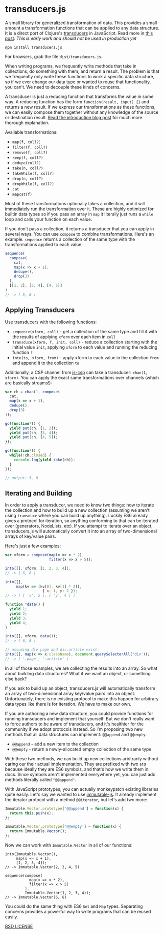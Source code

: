
# transducers.js

A small library for generalized transformation of data. This provides a small amount a transformation functions that can be applied to any data structure. It is a direct port of Clojure's [transducers](http://blog.cognitect.com/blog/2014/8/6/transducers-are-coming) in JavaScript. Read more in [this post](http://jlongster.com/Transducers.js--A-JavaScript-Library-for-Transformation-of-Data). *This is early work and should not be used in production yet*

```
npm install transducers.js
```

For browsers, grab the file `dist/transducers.js`.

When writing programs, we frequently write methods that take in collections, do something with them, and return a result. The problem is that we frequently only write these functions to work a specific data structure, so if we ever change our data type or wanted to reuse that functionality, you can't. We need to decouple these kinds of concerns.

A transducer is just a reducing function that transforms the value in some way. A reducing function has the form `function(result, input) {}` and returns a new result. If we express our transformations as these functions, we can easily compose them together without any knowledge of the source or destination result. [Read the introduction blog post](http://jlongster.com/Transducers.js--A-JavaScript-Library-for-Transformation-of-Data) for much more thorough explanation.

Available transformations:

* `map(f, coll?)`
* `filter(f, coll?)`
* `remove(f, coll?)`
* `keep(f, coll?)`
* `dedupe(coll?)`
* `take(n, coll?)`
* `takeWhile(f, coll?)`
* `drop(n, coll?)`
* `dropWhile(f, coll?)`
* `cat`
* `mapcat(f)`

Most of these transformations optionally takes a collection, and it will immediately run the transformation over it. These are highly optimized for builtin data types so if you pass an array in `map` it literally just runs a `while` loop and calls your function on each value.

If you don't pass a collection, it returns a transducer that you can apply in several ways. You can use `compose` to combine transformations. Here's an example. `sequence` returns a collection of the same type with the transformations applied to each value:

```js
sequence(
  compose(
    cat,
    map(x => x + 1),
    dedupe(),
    drop(3)
  ),
  [[1, 2], [3, 4], [4, 5]]
)
// -> [ 5, 6 ]
```

## Applying Transducers

Use transducers with the following functions:

* `sequence(xform, coll)` - get a collection of the same type and fill it with the results of applying `xform` over each item in `coll`
* `transduce(xform, f, init, coll)` - reduce a collection starting with the initial value `init`, applying `xform` to each value and running the reducing function `f`
* `into(to, xform, from)` - apply xform to each value in the collection `from` and append it to the collection `to`

Additionally, a CSP channel from [js-csp](https://github.com/jlongster/js-csp) can take a transducer: `chan(1, xform)`. You can apply the exact same transformations over channels (which are basically streams!):

```js
var ch = chan(1, compose(
  cat,
  map(x => x + 1),
  dedupe(),
  drop(3)
));

go(function*() {
  yield put(ch, [1, 2]);
  yield put(ch, [3, 4]);
  yield put(ch, [4, 5]);
});

go(function*() {
  while(!ch.closed) {
    console.log(yield take(ch));
  }
});

// output: 5, 6
```

## Iterating and Building

In order to apply a transducer, we need to know two things: how to iterate the collection and how to build up a new collection (assuming we aren't using `transduce` where you can build up anything). Luckily ES6 already gives a protocol for iteration, so anything conforming to that can be iterated over (generators, NodeLists, etc). If you attempt to iterate over an object, transducers.js will automatically convert it into an array of two-dimensional arrays of key/value pairs.

Here's just a few examples:

```js
var xform = compose(map(x => x * 2),
                    filter(x => x > 5));

into([], xform, [1, 2, 3, 4]);
// -> [ 6, 8 ]

into([],
     map(kv => [kv[0], kv[1] * 2]),
                 { x: 1, y: 2 });
// -> [ [ 'x', 2 ], [ 'y', 4 ] ]

function *data() {
  yield 1;
  yield 2;
  yield 3;
  yield 4;
}

into([], xform, data());
// -> [ 6, 8 ]

// assuming div.page and div.article exist:
into([], map(x => x.className), document.querySelectorAll('div'));
// -> [ '.page', '.article' ]
```

In all of those examples, we are collecting the results into an array. So what about building data structures? What if we want an object, or something else back?

If you ask to build up an object, transducers.js will automatically transform an array of two-dimensional array key/value pairs into an object. Unfortunately, there is no existing protocol to make this happen for arbitrary data types like there is for iteration. We have to make our own.

If you are authoring a new data structure, you could provide functions for running transducers and implement that yourself. But we don't really want to force authors to be aware of transducers, and it's healthier for the community if we adopt protocols instead. So I'm proposing two new methods that all data structures can implement: `@@append` and `@@empty`.

* `@@append` - add a new item to the collection
* `@@empty` - return a newly-allocated empty collection of the same type

With these two methods, we can build up new collections arbitrarily without caring our their actual implementation. They are prefixed with two `at`s because ideally they are ES6 symbols, and that's how we write them in docs. Since symbols aren't implemented everywhere yet, you can just add methods literally called `"@@append"`.

With JavaScript prototypes, you can actually monkeypatch existing libraries quite easily. Let's say we wanted to use [immutable-js](https://github.com/facebook/immutable-js). It already implement the iterator protocol with a method `@@iterator`, but let's add two more:

```js
Immutable.Vector.prototype['@@append'] = function(x) {
  return this.push(x);
};

Immutable.Vector.prototype['@@empty'] = function(x) {
  return Immutable.Vector();
};
```

Now we can work with `Immutable.Vector` in all of our functions:

```
into(Immutable.Vector(),
     map(x => x + 1),
     [1, 2, 3, 4]);
// -> Immutable.Vector(2, 3, 4, 5)

sequence(compose(
           map(x => x * 2),
           filter(x => x > 5)
         ),
         Immutable.Vector(1, 2, 3, 4));
// -> Immutable.Vector(6, 8)
```

You could do the same thing with ES6 `Set` and `Map` types. Separating concerns provides a powerful way to write programs that can be reused easily.

[BSD LICENSE](https://github.com/jlongster/transducers.js/blob/master/LICENSE)
